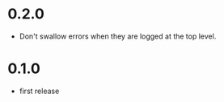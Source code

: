 0.2.0
=====

 * Don't swallow errors when they are logged at the top level.

0.1.0
=====

 * first release
